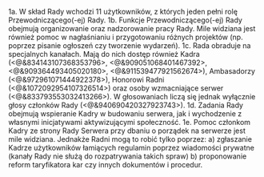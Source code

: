 1a. W skład Rady wchodzi 11 użytkowników, z których jeden pełni rolę Przewodniczącego(-ej) Rady. 
1b. Funkcje Przewodniczącego(-ej) Rady obejmują organizowanie oraz nadzorowanie pracy Rady. Mile widziana jest również pomoc w nagłaśnianiu i przygotowaniu różnych projektów (np. poprzez pisanie ogłoszeń czy tworzenie wydarzeń).
1c. Rada obraduje na specjalnych kanałach. Mają do nich dostęp również Kadra (<@&834143107368353796>, <@&909051068401467392>, <@&909364493405020180>, <@&911539477921562674>), Ambasadorzy (<@&972961071444922378>), Honorowi Radni (<@&1072092954107326514>) oraz osoby wzmacniające serwer (<@&833793553032413266>). W głosowaniach liczą się jednak wyłącznie głosy członków Rady (<@&940690420327923743>).
1d. Zadania Rady obejmują wspieranie Kadry w budowaniu serwera, jak i wychodzenie z własnymi inicjatywami aktywizującymi społeczność.
1e. Pomoc członkom Kadry ze strony Rady Serwera przy dbaniu o porządek na serwerze jest mile widziana. Jednakże Radni mogą to robić tylko poprzez:
    a) zgłaszanie Kadrze użytkowników łamiących regulamin poprzez wiadomości prywatne (kanały Rady nie służą do rozpatrywania takich spraw)
    b) proponowanie reform taryfikatora kar czy innych dokumentów i procedur.
